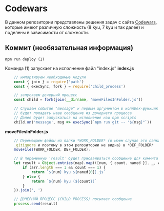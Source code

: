 # Codewars

В данном репозитории представлены решения задач с сайта [Codewars](https://www.codewars.com/dashboard), которые имеют различную сложность (8 kyu, 7 kyu и так далее) и поделены в зависимости от сложности.

## Коммит (необязательная информация)

```
npm run deploy (1)
```

Команда (1) запускает на исполнение файл "index.js"
**index.js**

```js
    // импортируем необходимые модули
    const { join } = require('path')
    const { execSync, fork } = require('child_process')

    // запускаем дочерний процесс
    const child = fork(join(__dirname, 'moveFilesInFolder.js'))

    // Слушаем событие "message" и первым аргументом в коллбек-функцию 
    // будет попадать наше сообщение из дочернего процесса
    // Далее будет запускаться на исполнение наш npm scripts
    child.on('message', msg => execSync(`npm run git -- "${msg}"`))
```
**moveFilesInFolder.js**

```js
    // Перемещаем файлы из папки *WORK_FOLDER* (в моем случае это папка "test", которая указана в 
    .gitignore и поэтому в этом репозитории не видна) в *DEF_FOLDER*
    moveFiles(WORK_FOLDER, DEF_FOLDER);

    // В переменную 'result' будет присваиваться сообщение для коммита
    let result = Object.entries(map).map(([num, { count, named }], _, arr) => {
        if (arr.length === 1 && count === 1) {
            return `${num} kyu ${named[0]}.js`
        } else {
            return `${num} kyu (${count})`
        }
    }).join(', ')

    // ДОЧЕРНИЙ ПРОЦЕСС (CHILD PROCESS) посылает сообщение
    process.send(result)
```
